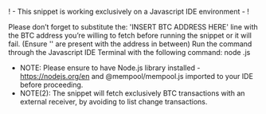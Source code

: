 ! - This snippet is working exclusively on a Javascript IDE environment - !

Please don’t forget to substitute the: 'INSERT BTC ADDRESS HERE' line with the BTC address you’re willing to fetch before running the snippet or it will fail. (Ensure '' are present with the address in between)
Run the command through the Javascript IDE Terminal with the following command: node <your-snippet-name>.js
- NOTE: Please ensure to have Node.js library installed - https://nodejs.org/en and @mempool/mempool.js imported to your IDE before proceeding.
- NOTE(2): The snippet will fetch exclusively BTC transactions with an external receiver, by avoiding to list change transactions.
